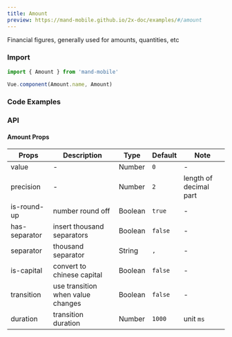 ```yaml
---
title: Amount
preview: https://mand-mobile.github.io/2x-doc/examples/#/amount
---
```


Financial figures, generally used for amounts, quantities, etc

### Import

```javascript
import { Amount } from 'mand-mobile'

Vue.component(Amount.name, Amount)
```

### Code Examples
<!-- DEMO -->

### API

#### Amount Props
| Props | Description | Type | Default | Note |
|----|-----|------|------|------|
|value|-|Number|`0`|-|
|precision|-|Number|`2`|length of decimal part|
|is-round-up|number round off|Boolean|`true`|-|
|has-separator|insert thousand separators|Boolean|`false`|-|
|separator|thousand separator|String|`,`|-|
|is-capital|convert to chinese capital|Boolean|`false`|-|
|transition|use transition when value changes|Boolean|`false`|-|
|duration|transition duration|Number|`1000`|unit `ms`|